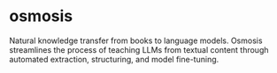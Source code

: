 # osmosis
Natural knowledge transfer from books to language models. Osmosis streamlines the process of teaching LLMs from textual content through automated extraction, structuring, and model fine-tuning.
